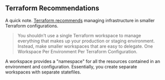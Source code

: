 ## Terraform Recommendations

A quick note. [Terraform recommends](https://www.terraform.io/docs/cloud/guides/recommended-practices/part1.html) managing infrastructure in smaller Terraform configurations.

> You shouldn't use a single Terraform workspace to manage everything that makes up your production or staging environment. Instead, make smaller workspaces that are easy to delegate. One Workspace Per Environment Per Terraform Configuration.

A workspace provides a "namespace" for all the resources contained in an environment and configuration. Essentially, you create separate workspaces with separate statefiles.
